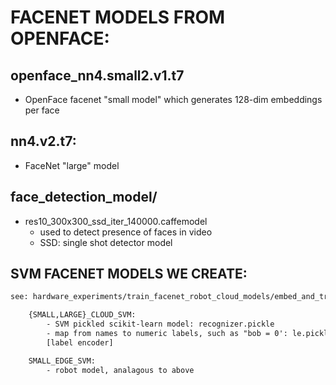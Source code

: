 <!--
 * @Author: Ken Kaneki
 * @Date: 2021-07-05 13:10:57
 * @LastEditTime: 2021-07-21 18:40:15
 * @Description: README
-->

# FACENET MODELS FROM OPENFACE:

## openface_nn4.small2.v1.t7

- OpenFace facenet "small model" which generates 128-dim embeddings per face

## nn4.v2.t7:

- FaceNet "large" model

## face_detection_model/

- res10_300x300_ssd_iter_140000.caffemodel
    - used to detect presence of faces in video
    - SSD: single shot detector model


## SVM FACENET MODELS WE CREATE:

```txt
see: hardware_experiments/train_facenet_robot_cloud_models/embed_and_train.sh

    {SMALL,LARGE}_CLOUD_SVM:
        - SVM pickled scikit-learn model: recognizer.pickle
        - map from names to numeric labels, such as "bob = 0': le.pickle
        [label encoder]

    SMALL_EDGE_SVM:
        - robot model, analagous to above
```
